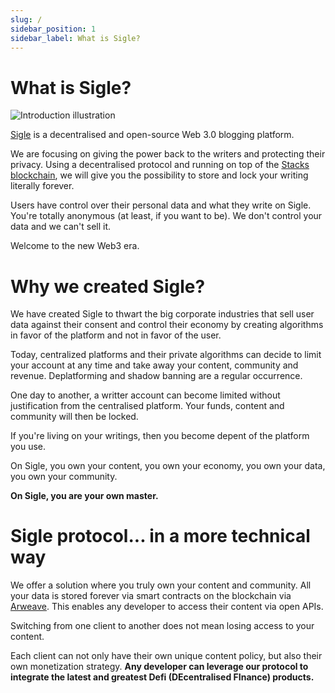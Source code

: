 ```yaml
---
slug: /
sidebar_position: 1
sidebar_label: What is Sigle?
---
```


# What is Sigle?

![Introduction illustration](/img/illustrations/login.png)

[Sigle](https://www.sigle.io/) is a decentralised and open-source Web 3.0 blogging platform.

We are focusing on giving the power back to the writers and protecting their privacy. Using a decentralised protocol and running on top of the [Stacks blockchain](https://www.stacks.co/), we will give you the possibility to store and lock your writing literally forever.

Users have control over their personal data and what they write on Sigle. You're totally anonymous (at least, if you want to be). We don't control your data and we can't sell it.

Welcome to the new Web3 era.

# Why we created Sigle?

We have created Sigle to thwart the big corporate industries that sell user data against their consent and control their economy by creating algorithms in favor of the platform and not in favor of the user.

Today, centralized platforms and their private algorithms can decide to limit your account at any time and take away your content, community and revenue. Deplatforming and shadow banning are a regular occurrence.

One day to another, a writter account can become limited without justification from the centralised platform. Your funds, content and community will then be locked.

If you're living on your writings, then you become depent of the platform you use.

On Sigle, you own your content, you own your economy, you own your data, you own your community.

**On Sigle, you are your own master.**

# Sigle protocol... in a more technical way

We offer a solution where you truly own your content and community. All your data is stored forever via smart contracts on the blockchain via [Arweave](https://www.arweave.org/). This enables any developer to access their content via open APIs.

Switching from one client to another does not mean losing access to your content.

Each client can not only have their own unique content policy, but also their own monetization strategy. **Any developer can leverage our protocol to integrate the latest and greatest Defi (DEcentralised FInance) products.**
